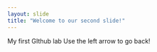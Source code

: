 ```yaml
---
layout: slide
title: "Welcome to our second slide!"
---
```

My first GIthub lab
Use the left arrow to go back!
